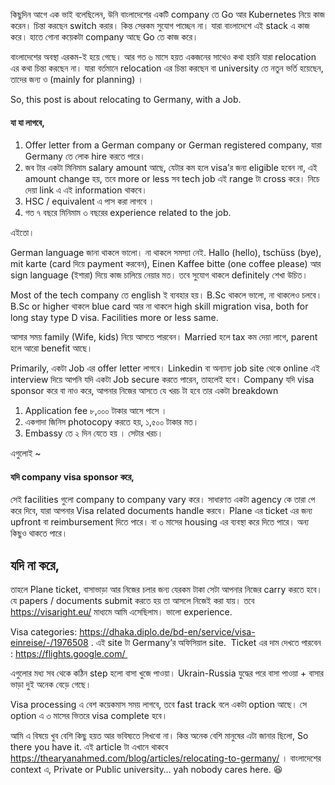 কিছুদিন আগে এক ভাই বলেছিলেন, উনি বাংলাদেশের একটি company তে Go আর Kubernetes নিয়ে কাজ করেন। চিন্তা করছেন switch করার। কিন্ত সেরকম সুযোগ পাচ্ছেন না। যারা বাংলাদেশে এই stack এ কাজ করে। হাতে গোনা কয়েকটা company আছে Go তে কাজ করে। 

বাংলাদেশের অবস্থা এরকম-ই হয়ে গেছে। আর গত ৬ মাসে হয়ত একজনের সাথেও কথা হয়নি যারা relocation এর কথা চিন্তা করছেন না। যারা বর্তমানে relocation এর চিন্তা করছেন বা university তে নতুন ভর্তি হয়েছেন, তাদের জন্য ও (mainly for planning) । 

So, this post is about relocating to Germany, with a Job. 

#### যা যা লাগবে,
1. Offer letter from a German company or German registered company, যারা Germany তে লোক hire করতে পারে।
2. জব টার একটা মিনিমাম salary amount আছে, যেটার কম হলে visa’র জন্য eligible হবেন না, এই amount change হয়, তবে more or less সব tech job এই range টা cross করে। নিচে দেয়া link এ এই information থাকবে। 
3. HSC / equivalent এ পাস করা লাগবে । 
4. গত ৭ বছরে মিনিমাম ৩ বছরের experience related to the job. 

এইতো।

German language জানা থাকলে ভালো। না থাকলে সমস্যা নেই. Hallo (hello), tschüss (bye), mit karte (card দিয়ে payment করবেন), Einen Kaffee bitte (one coffee please) আর sign language (ইশারা) দিয়ে কাজ চালিয়ে নেয়ার মত। তবে সুযোগ থাকলে definitely শেখা উচিত। 

Most of the tech company তে english ই ব্যবহার হয়। B.Sc থাকলে ভালো, না থাকলেও চলবে। B.Sc or higher থাকলে blue card আর না থাকলে high skill migration visa, both for long stay type D visa. Facilities more or less same. 

আসার সময় family (Wife, kids) নিয়ে আসতে পারবেন। Married হলে tax কম দেয়া লাগে, parent হলে আরো benefit আছে। 

Primarily, একটা Job এর offer letter লাগবে। Linkedin বা অন্যান্য job site থেকে online এই interview দিয়ে আপনি যদি একটা Job secure করতে পারেন, তাহলেই হবে। Company যদি visa sponsor করে বা নাও করে, আপনার নিজের আসতে যে খরচ টা হবে তার একটা breakdown

1. Application fee ৮,০০০ টাকার আসে পাসে । 
2. একগাদা জিনিস photocopy করতে হয়, ১,৫০০ টাকার মত। 
3. Embassy তে ২ দিন যেতে হয় । সেটার খরচ। 

এগুলোই ~ 
#### যদি company visa sponsor করে, 
সেই facilities গুলো company to company vary করে। সাধারণত একটা agency কে তারা পে করে দিবে, যারা আপনার Visa related documents handle করবে। Plane এর ticket এর জন্য upfront বা reimbursement দিতে পারে। বা ৩ মাসের housing এর ব্যবস্থা করে দিতে পারে। অন্য কিছুও থাকতে পারে। 
 
## যদি না করে,
তাহলে Plane ticket, বাসাভাড়া আর নিজের চলার জন্য যেরকম টাকা সেটা আপনার নিজের carry করতে হবে। যে papers / documents submit করতে হয় তা আসলে নিজেই করা যায়। তবে https://visaright.eu/ মাধ্যমে আমি এসেছিলাম। ভালো experience. 

Visa categories: https://dhaka.diplo.de/bd-en/service/visa-einreise/-/1976508 . এই site টা Germany’র অফিসিয়াল site. 
Ticket এর দাম দেখতে পারবেন : https://flights.google.com/ 

এগুলোর মধ্য সব থেকে কঠিন step হলো বাসা খুজে পাওয়া। Ukrain-Russia যুদ্ধের পরে বাসা পাওয়া + বাসার ভাড়া দুই অনেক বেড়ে গেছে। 

Visa processing এ বেশ কয়েকমাস সময় লাগবে, তবে fast track বলে একটা option আছে। সে option এ ৩ মাসের ভিতরে visa complete হবে। 

আমি এ বিষয়ে খুব বেশি কিছু হয়ত আর ভবিষ্যতে লিখবো না। কিন্ত অনেক বেশি মানুষের এটা জানার ছিলো, So there you have it. এই article টা এখানে থাকবে https://thearyanahmed.com/blog/articles/relocating-to-germany/ । 
বাংলাদেশের context এ, Private or Public university… yah nobody cares here. 😆
